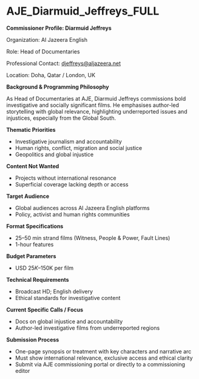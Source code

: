 # AJE_Diarmuid_Jeffreys_FULL

**Commissioner Profile: Diarmuid Jeffreys**

Organization: Al Jazeera English

Role: Head of Documentaries

Professional Contact: djeffreys@aljazeera.net

Location: Doha, Qatar / London, UK

**Background & Programming Philosophy**

As Head of Documentaries at AJE, Diarmuid Jeffreys commissions bold investigative and socially significant films. He emphasises author-led storytelling with global relevance, highlighting underreported issues and injustices, especially from the Global South.

**Thematic Priorities**

- Investigative journalism and accountability
- Human rights, conflict, migration and social justice
- Geopolitics and global injustice

**Content Not Wanted**

- Projects without international resonance
- Superficial coverage lacking depth or access

**Target Audience**

- Global audiences across Al Jazeera English platforms
- Policy, activist and human rights communities

**Format Specifications**

- 25–50 min strand films (Witness, People & Power, Fault Lines)
- 1-hour features

**Budget Parameters**

- USD $25K–$150K per film

**Technical Requirements**

- Broadcast HD; English delivery
- Ethical standards for investigative content

**Current Specific Calls / Focus**

- Docs on global injustice and accountability
- Author-led investigative films from underreported regions

**Submission Process**

- One-page synopsis or treatment with key characters and narrative arc
- Must show international relevance, exclusive access and ethical clarity
- Submit via AJE commissioning portal or directly to a commissioning editor